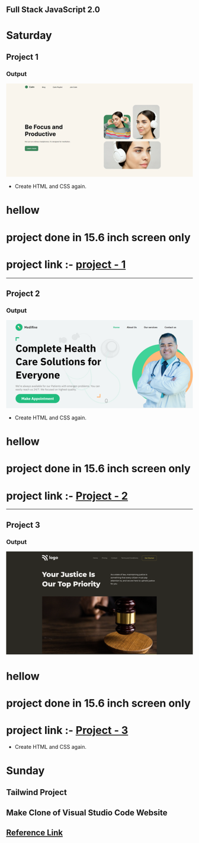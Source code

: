 ## Full Stack JavaScript 2.0

# Saturday

## Project 1

### Output

![Project 1](./Project%201/output.png)

- Create HTML and CSS again.

# hellow 
    
# project done in 15.6 inch screen only 
# project link :- [ project - 1](https://w4pro1.netlify.app/)
---

## Project 2

### Output

![Project 2](./Project%202/output.png)

- Create HTML and CSS again.
# hellow 
    
# project done in 15.6 inch screen only 
# project link :- [Project - 2](https://w4pro2.netlify.app/)

---

## Project 3

### Output

![Project 1](./Project%203/Output.png)

# hellow 
    
# project done in 15.6 inch screen only 
# project link :- [Project - 3](https://w4pro3.netlify.app/)

- Create HTML and CSS again.

# Sunday

## Tailwind Project

## Make Clone of Visual Studio Code Website

## [Reference Link](https://code.visualstudio.com/)
